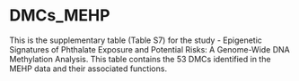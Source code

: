 # DMCs_MEHP

This is the supplementary table (Table S7) for the study - Epigenetic Signatures of Phthalate Exposure and Potential Risks: A Genome-Wide DNA Methylation Analysis. This table contains the 53 DMCs identified in the MEHP data and their associated functions.
